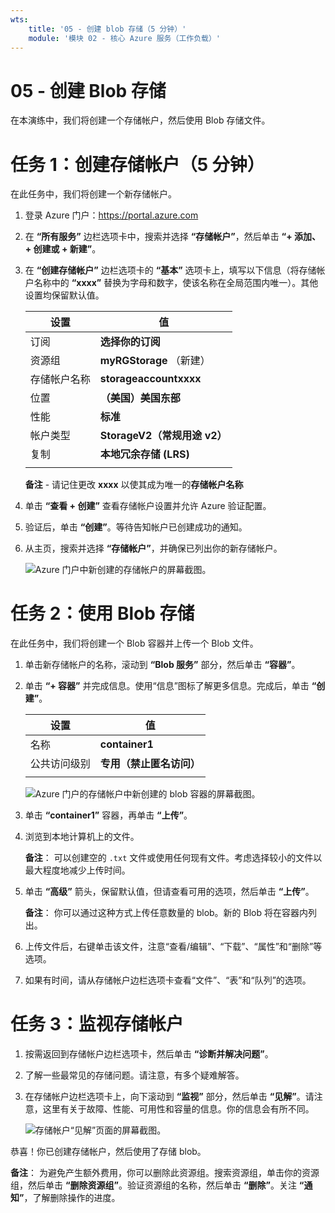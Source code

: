 ```yaml
---
wts:
    title: '05 - 创建 blob 存储（5 分钟）'
    module: '模块 02 - 核心 Azure 服务（工作负载）'
---
```

# 05 - 创建 Blob 存储

在本演练中，我们将创建一个存储帐户，然后使用 Blob 存储文件。

# 任务 1：创建存储帐户（5 分钟）

在此任务中，我们将创建一个新存储帐户。 

1. 登录 Azure 门户：<a href="https://portal.azure.com" target="_blank"><span style="color: #0066cc;" color="#0066cc">https://portal.azure.com</span></a>

2. 在 **“所有服务”** 边栏选项卡中，搜索并选择 **“存储帐户”**，然后单击 **“+ 添加、+ 创建或 + 新建”**。 

3. 在 **“创建存储帐户”** 边栏选项卡的 **“基本”** 选项卡上，填写以下信息（将存储帐户名称中的 **“xxxx”** 替换为字母和数字，使该名称在全局范围内唯一）。其他设置均保留默认值。

    | 设置 | 值 | 
    | --- | --- |
    | 订阅 | **选择你的订阅** |
    | 资源组 | **myRGStorage** （新建） |
    | 存储帐户名称 | **storageaccountxxxx** |
    | 位置 | **（美国）美国东部**  |
    | 性能 | **标准** |
    | 帐户类型 | **StorageV2（常规用途 v2）** |
    | 复制 | **本地冗余存储 (LRS)** |
    | | |

    **备注** - 请记住更改 **xxxx** 以使其成为唯一的**存储帐户名称**

5. 单击 **“查看 + 创建”** 查看存储帐户设置并允许 Azure 验证配置。 

6. 验证后，单击 **“创建”**。等待告知帐户已创建成功的通知。 

7. 从主页，搜索并选择 **“存储帐户”**，并确保已列出你的新存储帐户。

    ![Azure 门户中新创建的存储帐户的屏幕截图。](../images/0401.png)

# 任务 2：使用 Blob 存储

在此任务中，我们将创建一个 Blob 容器并上传一个 Blob 文件。 

1. 单击新存储帐户的名称，滚动到 **“Blob 服务”** 部分，然后单击 **“容器”**。

2. 单击 **“+ 容器”** 并完成信息。使用“信息”图标了解更多信息。完成后，单击 **“创建”**。


    | 设置 | 值 |
    | --- | --- |
    | 名称 | **container1**  |
    | 公共访问级别| **专用（禁止匿名访问）** |
    | | |

    ![Azure 门户的存储帐户中新创建的 blob 容器的屏幕截图。](../images/0402.png)

4. 单击 **“container1”** 容器，再单击 **“上传”**。

5. 浏览到本地计算机上的文件。 

    **备注**： 可以创建空的 `.txt` 文件或使用任何现有文件。考虑选择较小的文件以最大程度地减少上传时间。

6. 单击 **“高级”** 箭头，保留默认值，但请查看可用的选项，然后单击 **“上传”**。

    **备注**： 你可以通过这种方式上传任意数量的 blob。新的 Blob 将在容器内列出。

7. 上传文件后，右键单击该文件，注意“查看/编辑”、“下载”、“属性”和“删除”等选项。 

8. 如果有时间，请从存储帐户边栏选项卡查看“文件”、“表”和“队列”的选项。

# 任务 3：监视存储帐户

1. 按需返回到存储帐户边栏选项卡，然后单击 **“诊断并解决问题”**。 

2. 了解一些最常见的存储问题。请注意，有多个疑难解答。

3. 在存储帐户边栏选项卡上，向下滚动到 **“监视”** 部分，然后单击 **“见解”**。请注意，这里有关于故障、性能、可用性和容量的信息。你的信息会有所不同。

    ![存储帐户“见解”页面的屏幕截图。](../images/0403.png)

恭喜！你已创建存储帐户，然后使用了存储 blob。

**备注**： 为避免产生额外费用，你可以删除此资源组。搜索资源组，单击你的资源组，然后单击 **“删除资源组”**。验证资源组的名称，然后单击 **“删除”**。关注 **“通知”**，了解删除操作的进度。
